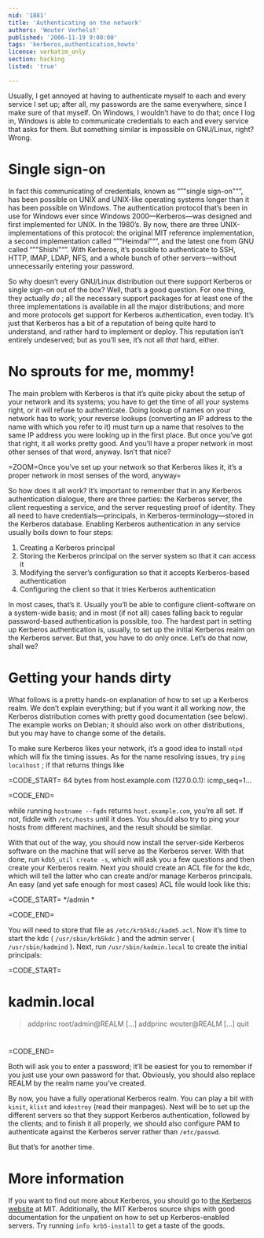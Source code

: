 ```yaml
---
nid: '1881'
title: 'Authenticating on the network'
authors: 'Wouter Verhelst'
published: '2006-11-19 9:00:00'
tags: 'kerberos,authentication,howto'
license: verbatim_only
section: hacking
listed: 'true'

---
```

Usually, I get annoyed at having to authenticate myself to each and every service I set up; after all, my passwords are the same everywhere, since I make sure of that myself. On Windows, I wouldn’t have to do that; once I log in, Windows is able to communicate credentials to each and every service that asks for them. But something similar is impossible on GNU/Linux, right? Wrong.


# Single sign-on

In fact this communicating of credentials, known as “”"single sign-on"“”, has been possible on UNIX and UNIX-like operating systems longer than it has been possible on Windows. The authentication protocol that’s been in use for Windows ever since Windows 2000—Kerberos—was designed and first implemented for UNIX. In the 1980’s. By now, there are three UNIX-implementations of this protocol: the original MIT reference implementation, a second implementation called “”"Heimdal"“”, and the latest one from GNU called “”"Shishi"“”. With Kerberos, it’s possible to authenticate to SSH, HTTP, IMAP, LDAP, NFS, and a whole bunch of other servers—without unnecessarily entering your password.

So why doesn’t every GNU/Linux distribution out there support Kerberos or single sign-on out of the box? Well, that’s a good question. For one thing, they actually _do_ ; all the necessary support packages for at least one of the three implementations is available in all the major distributions; and more and more protocols get support for Kerberos authentication, even today. It’s just that Kerberos has a bit of a reputation of being quite hard to understand, and rather hard to implement or deploy. This reputation isn’t entirely undeserved; but as you’ll see, it’s not all _that_ hard, either.


# No sprouts for me, mommy!

The main problem with Kerberos is that it’s quite picky about the setup of your network and its systems; you have to get the time of all your systems right, or it will refuse to authenticate. Doing lookup of names on your network has to work; your reverse lookups (converting an IP address to the name with which you refer to it) must turn up a name that resolves to the same IP address you were looking up in the first place. But once you’ve got that right, it all works pretty good. And you’ll have a proper network in most other senses of that word, anyway. Isn’t that nice?


=ZOOM=Once you’ve set up your network so that Kerberos likes it, it’s a proper network in most senses of the word, anyway=

So how does it all work? It’s important to remember that in any Kerberos authentication dialogue, there are three parties: the Kerberos server, the client requesting a service, and the server requesting proof of identity. They all need to have credentials—principals, in Kerberos-terminology—stored in the Kerberos database. Enabling Kerberos authentication in any service usually boils down to four steps:


1. Creating a Kerberos principal
1. Storing the Kerberos principal on the server system so that it can access it
1. Modifying the server’s configuration so that it accepts Kerberos-based authentication
1. Configuring the client so that it tries Kerberos authentication

In most cases, that’s it. Usually you’ll be able to configure client-software on a system-wide basis; and in most (if not all) cases falling back to regular password-based authentication is possible, too. The hardest part in setting up Kerberos authentication is, usually, to set up the initial Kerberos realm on the Kerberos server. But that, you have to do only once. Let’s do that now, shall we?


# Getting your hands dirty

What follows is a pretty hands-on explanation of how to set up a Kerberos realm. We don’t explain everything; but if you want it all working _now_, the Kerberos distribution comes with pretty good documentation (see below). The example works on Debian; it should also work on other distributions, but you may have to change some of the details.

To make sure Kerberos likes your network, it’s a good idea to install `ntpd` which will fix the timing issues. As for the name resolving issues, try `ping localhost` ; if that returns things like


=CODE_START=
 64 bytes from host.example.com (127.0.0.1): icmp_seq=1... 

=CODE_END=

while running `hostname --fqdn` returns `host.example.com`, you’re all set. If not, fiddle with `/etc/hosts` until it does. You should also try to ping your hosts from different machines, and the result should be similar.

With that out of the way, you should now install the server-side Kerberos software on the machine that will serve as the Kerberos server. With that done, run `kdb5_util create -s`, which will ask you a few questions and then create your Kerberos realm. Next you should create an ACL file for the kdc, which will tell the latter who can create and/or manage Kerberos principals. An easy (and yet safe enough for most cases) ACL file would look like this:


=CODE_START=
 */admin * 

=CODE_END=

You will need to store that file as `/etc/krb5kdc/kadm5.acl`. Now it’s time to start the kdc ( `/usr/sbin/krb5kdc` ) and the admin server ( `/usr/sbin/kadmind` ). Next, run `/usr/sbin/kadmin.local` to create the initial principals:


=CODE_START=

# kadmin.local
> addprinc root/admin@REALM
[...]
> addprinc wouter@REALM
[...]
> quit
# 

=CODE_END=

Both will ask you to enter a password; it’ll be easiest for you to remember if you just use your own password for that. Obviously, you should also replace REALM by the realm name you’ve created.

By now, you have a fully operational Kerberos realm. You can play a bit with `kinit`, `klist` and `kdestroy` (read their manpages). Next will be to set up the different servers so that they support Kerberos authentication, followed by the clients; and to finish it all properly, we should also configure PAM to authenticate against the Kerberos server rather than `/etc/passwd`.

But that’s for another time.


# More information

If you want to find out more about Kerberos, you should go to [the Kerberos website](http://web.mit.edu/Kerberos/) at MIT. Additionally, the MIT Kerberos source ships with good documentation for the unpatient on how to set up Kerberos-enabled servers. Try running `info krb5-install` to get a taste of the goods.

